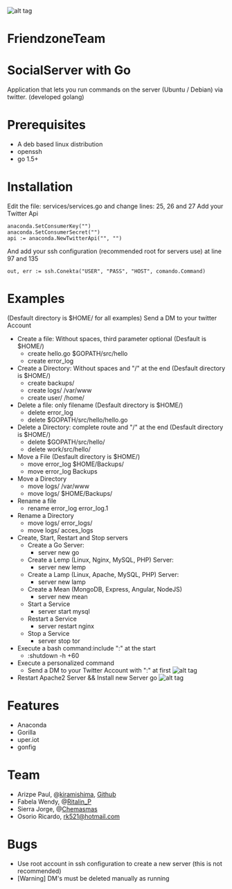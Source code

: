 ![alt tag](https://k60.kn3.net/E/7/C/E/6/0/331.jpg)
# FriendzoneTeam

# SocialServer with Go

Application that lets you run commands on the server (Ubuntu / Debian) via twitter. (developed golang)

# Prerequisites
* A deb based linux distribution
* openssh
* go 1.5+

# Installation
Edit the file: services/services.go and change lines: 25, 26 and 27
Add your Twitter Api

    anaconda.SetConsumerKey("")
    anaconda.SetConsumerSecret("")
    api := anaconda.NewTwitterApi("", "")

And add your ssh configuration (recommended root for servers use) at line 97 and 135

    out, err := ssh.Conekta("USER", "PASS", "HOST", comando.Command)
    
# Examples
(Desfault directory is $HOME/ for all examples)
Send a DM to your twitter Account
* Create a file: Without spaces, third parameter optional (Desfault is $HOME/)
  * create hello.go $GOPATH/src/hello
  * create error_log
* Create a Directory: Without spaces and "/" at the end (Desfault directory is $HOME/)
    * create backups/
    * create logs/ /var/www
    * create user/ /home/
* Delete a file: only filename (Desfault directory is $HOME/)
    * delete error_log
    * delete $GOPATH/src/hello/hello.go
* Delete a Directory: complete route and "/" at the end (Desfault directory is $HOME/)
    * delete $GOPATH/src/hello/
    * delete work/src/hello/
* Move a File (Desfault directory is $HOME/)
    * move error_log $HOME/Backups/
    * move error_log Backups
* Move a Directory
    * move logs/ /var/www
    * move logs/ $HOME/Backups/
* Rename a file
    * rename error_log error_log.1
* Rename a Directory
    * move logs/ error_logs/
    * move logs/ acces_logs
* Create, Start, Restart and Stop servers
    * Create a Go Server: 
        * server new go
    * Create a Lemp (Linux, Nginx, MySQL, PHP) Server:
        * server new lemp
    * Create a Lamp (Linux, Apache, MySQL, PHP) Server:
        * server new lamp
    * Create a Mean (MongoDB, Express, Angular, NodeJS)
        * server new mean
    * Start a Service
        * server start mysql
    * Restart a Service
        * server restart nginx
    * Stop a Service
        * server stop tor
* Execute a bash command:include ":" at the start
    * :shutdown -h +60
* Execute a personalized command
    * Send a DM to your Twitter Account with ":" at first
    ![alt tag](https://k60.kn3.net/F/9/5/B/7/5/5FD.png)
* Restart Apache2 Server && Install new Server go
    ![alt tag](https://k60.kn3.net/5/6/3/F/D/8/A61.png)

# Features
* Anaconda
* Gorilla
* uper.iot
* gonfig

# Team
* Arizpe Paul, @[kiramishima](https://twitter.com/kiramishima), [Github](https://github.com/kiramishima)
* Fabela Wendy, @[Ritalin_P](https://twitter.com/ritalin_p)
* Sierra Jorge, @[Chemasmas](https://twitter.com/chemasmas)
* Osorio Ricardo, [rk521@hotmail.com](mailto:rk521@hotmail.com)

# Bugs
* Use root account in ssh configuration to create a new server (this is not recommended)
* [Warning] DM's must be deleted manually as running

